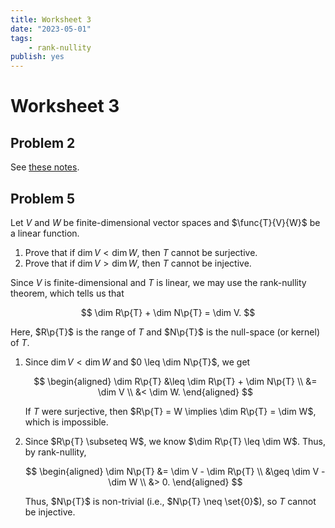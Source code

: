 ```yaml
---
title: Worksheet 3
date: "2023-05-01"
tags:
    - rank-nullity
publish: yes
---
```


# Worksheet 3

## Problem 2

See [these notes](../../23s.115a.1/formal-calculus).

## Problem 5

Let $V$ and $W$ be finite-dimensional vector spaces and $\func{T}{V}{W}$ be a linear function.

1. Prove that if $\dim V < \dim W$, then $T$ cannot be surjective.
2. Prove that if $\dim V > \dim W$, then $T$ cannot be injective.

<solution>

Since $V$ is finite-dimensional and $T$ is linear, we may use the rank-nullity theorem, which tells us that

$$
\dim R\p{T} + \dim N\p{T} = \dim V.
$$

Here, $R\p{T}$ is the range of $T$ and $N\p{T}$ is the null-space (or kernel) of $T$.

1. Since $\dim V < \dim W$ and $0 \leq \dim N\p{T}$, we get

    $$
    \begin{aligned}
      \dim R\p{T}
        &\leq \dim R\p{T} + \dim N\p{T} \\
        &= \dim V \\
        &< \dim W.
    \end{aligned}
    $$

    If $T$ were surjective, then $R\p{T} = W \implies \dim R\p{T} = \dim W$, which is impossible.

2. Since $R\p{T} \subseteq W$, we know $\dim R\p{T} \leq \dim W$. Thus, by rank-nullity,

    $$
    \begin{aligned}
      \dim N\p{T}
        &= \dim V - \dim R\p{T} \\
        &\geq \dim V - \dim W \\
        &> 0.
    \end{aligned}
    $$

    Thus, $N\p{T}$ is non-trivial (i.e., $N\p{T} \neq \set{0}$), so $T$ cannot be injective.

</solution>
